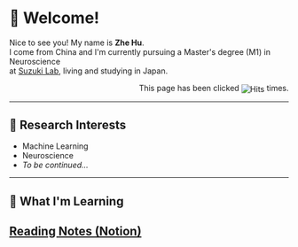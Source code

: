 # 👋 Welcome!


Nice to see you! My name is **Zhe Hu**.  
I come from China and I'm currently pursuing a Master's degree (M1) in Neuroscience  
at <a href="https://sites.google.com/view/szklab" target="_blank" rel="noopener noreferrer">Suzuki Lab</a>, living and studying in Japan.

<div style="text-align: right;">
  This page has been clicked 
  <a href="https://hits.sh/huzhe3566.com/" style="text-decoration: none;">
    <img alt="Hits" src="https://hits.sh/huzhe3566.com.svg" style="vertical-align: middle;">
  </a> times.
</div>


---

## 🧠 Research Interests

- Machine Learning  
- Neuroscience  
- *To be continued...*
---

## 📖 What I'm Learning

<a href="https://www.notion.so/210b53648e9180d9816df03c3f8055f7?v=210b53648e9180d19a9d000ca3071a3f&source=copy_link" target="_blank" rel="noopener noreferrer">Reading Notes (Notion)</a>
---

